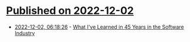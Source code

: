 # [Published on 2022-12-02](index.md)

* [2022-12-02, 06:18:26](https://news.ycombinator.com/item?id=33827437) - [What I've Learned in 45 Years in the Software Industry](https://www.bti360.com/what-ive-learned-in-45-years-in-the-software-industry/)
